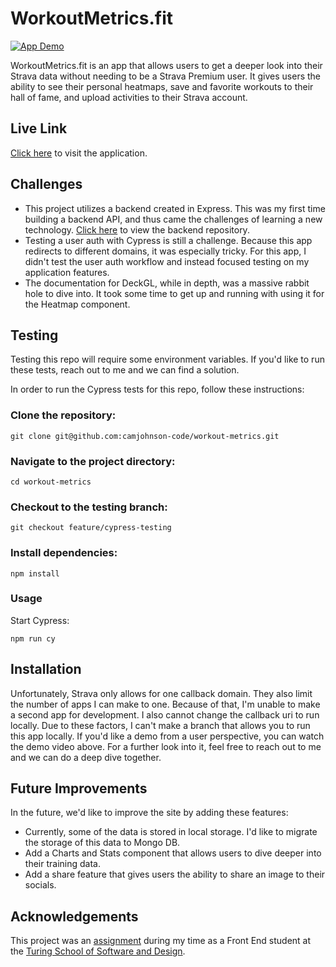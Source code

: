 # WorkoutMetrics.fit

[![App Demo](https://cdn.loom.com/sessions/thumbnails/4399934eda3e46ce822dead377eaa3ad-with-play.gif)](https://www.loom.com/share/4399934eda3e46ce822dead377eaa3ad?sid=28380009-10da-4f02-8978-c622c806b497)

WorkoutMetrics.fit is an app that allows users to get a deeper look into their Strava data without needing to be a Strava Premium user. It gives users the ability to see their personal heatmaps, save and favorite workouts to their hall of fame, and upload activities to their Strava account.

## Live Link

[Click here](https://workout-metrics.vercel.app/) to visit the application.

## Challenges

- This project utilizes a backend created in Express. This was my first time building a backend API, and thus came the challenges of learning a new technology. [Click here](https://github.com/camjohnson-code/workout-metrics-api) to view the backend repository.
- Testing a user auth with Cypress is still a challenge. Because this app redirects to different domains, it was especially tricky. For this app, I didn't test the user auth workflow and instead focused testing on my application features. 
- The documentation for DeckGL, while in depth, was a massive rabbit hole to dive into. It took some time to get up and running with using it for the Heatmap component.

## Testing

Testing this repo will require some environment variables. If you'd like to run these tests, reach out to me and we can find a solution. 

In order to run the Cypress tests for this repo, follow these instructions: 

### Clone the repository:

`git clone git@github.com:camjohnson-code/workout-metrics.git`

### Navigate to the project directory:

`cd workout-metrics`

### Checkout to the testing branch:

`git checkout feature/cypress-testing`

### Install dependencies:

`npm install`

### Usage

Start Cypress:

`npm run cy`

## Installation

Unfortunately, Strava only allows for one callback domain. They also limit the number of apps I can make to one. Because of that, I'm unable to make a second app for development. I also cannot change the callback uri to run locally. Due to these factors, I can't make a branch that allows you to run this app locally. If you'd like a demo from a user perspective, you can watch the demo video above. For a further look into it, feel free to reach out to me and we can do a deep dive together.

## Future Improvements

In the future, we'd like to improve the site by adding these features:

- Currently, some of the data is stored in local storage. I'd like to migrate the storage of this data to Mongo DB.
- Add a Charts and Stats component that allows users to dive deeper into their training data.
- Add a share feature that gives users the ability to share an image to their socials. 

## Acknowledgements

This project was an [assignment](https://frontend.turing.edu/projects/module-3/showcase.html) during my time as a Front End student at the [Turing School of Software and Design](https://turing.edu/).
